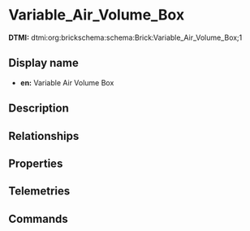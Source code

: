 # Variable_Air_Volume_Box
**DTMI:** dtmi:org:brickschema:schema:Brick:Variable_Air_Volume_Box;1
## Display name
- **en:** Variable Air Volume Box
## Description
## Relationships
## Properties
## Telemetries
## Commands
